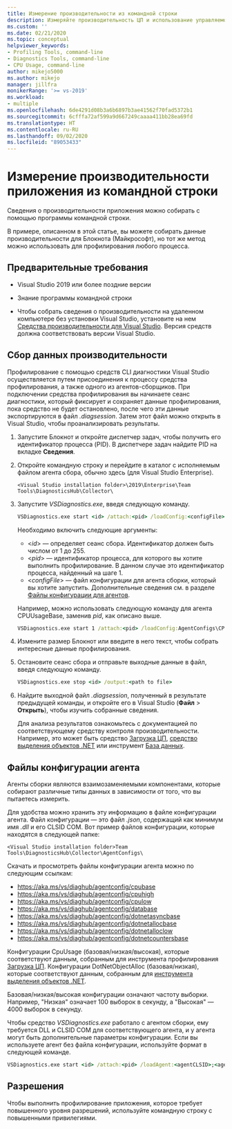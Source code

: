 ```yaml
---
title: Измерение производительности из командной строки
description: Измеряйте производительность ЦП и использование управляемой памяти в приложении из командной строки.
ms.custom: ''
ms.date: 02/21/2020
ms.topic: conceptual
helpviewer_keywords:
- Profiling Tools, command-line
- Diagnostics Tools, command-line
- CPU Usage, command-line
author: mikejo5000
ms.author: mikejo
manager: jillfra
monikerRange: '>= vs-2019'
ms.workload:
- multiple
ms.openlocfilehash: 6de4291d08b3a6b6897b3ae41562f70fad5372b1
ms.sourcegitcommit: 6cfffa72af599a9d667249caaaa411bb28ea69fd
ms.translationtype: HT
ms.contentlocale: ru-RU
ms.lasthandoff: 09/02/2020
ms.locfileid: "89053433"
---
```

# <a name="measure-application-performance-from-the-command-line"></a>Измерение производительности приложения из командной строки

Сведения о производительности приложения можно собирать с помощью программы командной строки.

В примере, описанном в этой статье, вы можете собирать данные производительности для Блокнота (Майкрософт), но тот же метод можно использовать для профилирования любого процесса.

## <a name="prerequisites"></a>Предварительные требования

* Visual Studio 2019 или более поздние версии

* Знание программы командной строки

* Чтобы собрать сведения о производительности на удаленном компьютере без установки Visual Studio, установите на нем [Средства производительности для Visual Studio](https://visualstudio.microsoft.com/downloads#remote-tools-for-visual-studio-2019). Версия средств должна соответствовать версии Visual Studio.

## <a name="collect-performance-data"></a>Сбор данных производительности

Профилирование с помощью средств CLI диагностики Visual Studio осуществляется путем присоединения к процессу средства профилирования, а также одного из агентов-сборщиков. При подключении средства профилирования вы начинаете сеанс диагностики, который фиксирует и сохраняет данные профилирования, пока средство не будет остановлено, после чего эти данные экспортируются в файл *.diagsession*. Затем этот файл можно открыть в Visual Studio, чтобы проанализировать результаты.

1. Запустите Блокнот и откройте диспетчер задач, чтобы получить его идентификатор процесса (PID). В диспетчере задач найдите PID на вкладке **Сведения**.

1. Откройте командную строку и перейдите в каталог с исполняемым файлом агента сбора, обычно здесь (для Visual Studio Enterprise).

   ```<Visual Studio installation folder>\2019\Enterprise\Team Tools\DiagnosticsHub\Collector\```

1. Запустите *VSDiagnostics.exe*, введя следующую команду.

   ```cmd
   VSDiagnostics.exe start <id> /attach:<pid> /loadConfig:<configFile>
   ```

   Необходимо включить следующие аргументы:

   * \<*id*> — определяет сеанс сбора. Идентификатор должен быть числом от 1 до 255.
   * \<*pid*> — идентификатор процесса, для которого вы хотите выполнить профилирование. В данном случае это идентификатор процесса, найденный на шаге 1.
   * \<*configFile*> — файл конфигурации для агента сборки, который вы хотите запустить. Дополнительные сведения см. в разделе [Файлы конфигурации для агентов](#config_file).

   Например, можно использовать следующую команду для агента CPUUsageBase, заменив *pid*, как описано выше.

   ```cmd
   VSDiagnostics.exe start 1 /attach:<pid> /loadConfig:AgentConfigs\CPUUsageLow.json
   ```

1. Измените размер Блокнот или введите в него текст, чтобы собрать интересные данные профилирования.

1. Остановите сеанс сбора и отправьте выходные данные в файл, введя следующую команду.

   ```cmd
   VSDiagnostics.exe stop <id> /output:<path to file>
   ```

1. Найдите выходной файл *.diagsession*, полученный в результате предыдущей команды, и откройте его в Visual Studio (**Файл** > **Открыть**), чтобы изучить собранные сведения.

   Для анализа результатов ознакомьтесь с документацией по соответствующему средству контроля производительности. Например, это может быть средство [Загрузка ЦП](../profiling/cpu-usage.md), [средство выделения объектов .NET](../profiling/dotnet-alloc-tool.md) или инструмент [База данных](../profiling/analyze-database.md).

## <a name="agent-configuration-files"></a><a name="config_file"></a> Файлы конфигурации агента

Агенты сборки являются взаимозаменяемыми компонентами, которые собирают различные типы данных в зависимости от того, что вы пытаетесь измерить.

Для удобства можно хранить эту информацию в файле конфигурации агента. Файл конфигурации — это файл *.json*, содержащий как минимум имя *.dll* и его CLSID COM. Вот пример файлов конфигурации, которые находятся в следующей папке:

```<Visual Studio installation folder>Team Tools\DiagnosticsHub\Collector\AgentConfigs\```

Скачать и просмотреть файлы конфигурации агента можно по следующим ссылкам:

- https://aka.ms/vs/diaghub/agentconfig/cpubase
- https://aka.ms/vs/diaghub/agentconfig/cpuhigh
- https://aka.ms/vs/diaghub/agentconfig/cpulow
- https://aka.ms/vs/diaghub/agentconfig/database
- https://aka.ms/vs/diaghub/agentconfig/dotnetasyncbase
- https://aka.ms/vs/diaghub/agentconfig/dotnetallocbase
- https://aka.ms/vs/diaghub/agentconfig/dotnetalloclow
- https://aka.ms/vs/diaghub/agentconfig/dotnetcountersbase

Конфигурации CpuUsage (базовая/низкая/высокая), которые соответствуют данным, собранным для инструмента профилирования [Загрузка ЦП](../profiling/cpu-usage.md).
Конфигурации DotNetObjectAlloc (базовая/низкая), которые соответствуют данным, собранным для [инструмента выделения объектов .NET](../profiling/dotnet-alloc-tool.md).

Базовая/низкая/высокая конфигурации означают частоту выборки. Например, "Низкая" означает 100 выборок в секунду, а "Высокая" — 4000 выборок в секунду.

Чтобы средство *VSDiagnostics.exe* работало с агентом сборки, ему требуется DLL и CLSID COM для соответствующего агента, и у агента могут быть дополнительные параметры конфигурации. Если вы используете агент без файла конфигурации, используйте формат в следующей команде.

```cmd
VSDiagnostics.exe start <id> /attach:<pid> /loadAgent:<agentCLSID>;<agentName>[;<config>]
```

## <a name="permissions"></a>Разрешения

Чтобы выполнить профилирование приложения, которое требует повышенного уровня разрешений, используйте командную строку с повышенными привилегиями.
